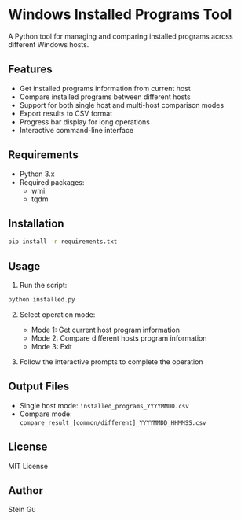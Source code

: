 # Windows Installed Programs Tool

A Python tool for managing and comparing installed programs across different Windows hosts.

## Features

- Get installed programs information from current host
- Compare installed programs between different hosts
- Support for both single host and multi-host comparison modes
- Export results to CSV format
- Progress bar display for long operations
- Interactive command-line interface

## Requirements

- Python 3.x
- Required packages:
  - wmi
  - tqdm

## Installation

```bash
pip install -r requirements.txt
```

## Usage

1. Run the script:
```bash
python installed.py
```

2. Select operation mode:
   - Mode 1: Get current host program information
   - Mode 2: Compare different hosts program information
   - Mode 3: Exit

3. Follow the interactive prompts to complete the operation

## Output Files

- Single host mode: `installed_programs_YYYYMMDD.csv`
- Compare mode: `compare_result_[common/different]_YYYYMMDD_HHMMSS.csv`

## License

MIT License

## Author

Stein Gu